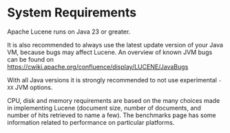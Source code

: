 <!--
    Licensed to the Apache Software Foundation (ASF) under one or more
    contributor license agreements.  See the NOTICE file distributed with
    this work for additional information regarding copyright ownership.
    The ASF licenses this file to You under the Apache License, Version 2.0
    the "License"); you may not use this file except in compliance with
    the License.  You may obtain a copy of the License at

        http://www.apache.org/licenses/LICENSE-2.0

    Unless required by applicable law or agreed to in writing, software
    distributed under the License is distributed on an "AS IS" BASIS,
    WITHOUT WARRANTIES OR CONDITIONS OF ANY KIND, either express or implied.
    See the License for the specific language governing permissions and
    limitations under the License.
-->

# System Requirements

Apache Lucene runs on Java 23 or greater.

It is also recommended to always use the latest update version of your
Java VM, because bugs may affect Lucene. An overview of known JVM bugs
can be found on https://cwiki.apache.org/confluence/display/LUCENE/JavaBugs

With all Java versions it is strongly recommended to not use experimental
`-XX` JVM options.

CPU, disk and memory requirements are based on the many choices made in
implementing Lucene (document size, number of documents, and number of
hits retrieved to name a few). The benchmarks page has some information
related to performance on particular platforms.
